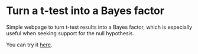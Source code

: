 # Turn a t-test into a Bayes factor

Simple webpage to turn t-test results into a Bayes factor, which is especially useful when seeking support for the null hypothesis.

You can try it <a href="https://raoelg.github.io/ttest-to-bayesfactor/">here</a>.
